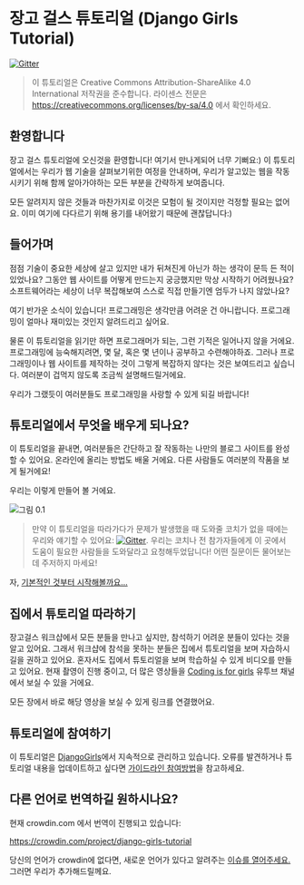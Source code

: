 # 장고 걸스 튜토리얼 (Django Girls Tutorial)

[![Gitter](https://badges.gitter.im/DjangoGirls/tutorial.svg)](https://gitter.im/DjangoGirls/tutorial)

> 이 튜토리얼은 Creative Commons Attribution-ShareAlike 4.0 International 저작권을 준수합니다. 라이센스 전문은 https://creativecommons.org/licenses/by-sa/4.0 에서 확인하세요.

## 환영합니다

장고 걸스 튜토리얼에 오신것을 환영합니다! 여기서 만나게되어 너무 기뻐요:) 이 튜토리얼에서는 우리가 웹 기술을 살펴보기위한 여정을 안내하며, 우리가 알고있는 웹을 작동시키기 위해 함께 알아가야하는 모든 부분을 간략하게 보여줍니다.

모든 알려지지 않은 것들과 마찬가지로 이것은 모험이 될 것이지만 걱정할 필요는 없어요. 이미 여기에 다다르기 위해 용기를 내어왔기 때문에 괜찮답니다:)

## 들어가며

점점 기술이 중요한 세상에 살고 있지만 내가 뒤쳐진게 아닌가 하는 생각이 문득 든 적이 있었나요? 그동안 웹 사이트를 어떻게 만드는지 궁긍했지만 막상 시작하기 어려웠나요? 소프트웨어라는 세상이 너무 복잡해보여 스스로 직접 만들기엔 엄두가 나지 않았나요?

여기 반가운 소식이 있습니다! 프로그래밍은 생각만큼 어려운 건 아니랍니다. 프로그래밍이 얼마나 재미있는 것인지 알려드리고 싶어요.

물론 이 튜토리얼을 읽기만 하면 프로그래머가 되는, 그런 기적은 일어나지 않을 거에요. 프로그래밍에 능숙해지려면, 몇 달, 혹은 몇 년이나 공부하고 수련해야하죠. 그러나 프로그래밍이나 웹 사이트를 제작하는 것이 그렇게 복잡하지 않다는 것은 보여드리고 싶습니다. 여러분이 겁먹지 않도록 조금씩 설명해드릴거에요.

우리가 그랬듯이 여러분들도 프로그래밍을 사랑할 수 있게 되길 바랍니다!

## 튜토리얼에서 무엇을 배우게 되나요?

이 튜토리얼을 끝내면, 여러분들은 간단하고 잘 작동하는 나만의 블로그 사이트를 완성할 수 있어요. 온라인에 올리는 방법도 배울 거에요. 다른 사람들도 여러분의 작품을 보게 될거에요!

우리는 이렇게 만들어 볼 거에요.

![그림 0.1](images/application.png)

> 만약 이 튜토리얼을 따라가다가 문제가 발생했을 때 도와줄 코치가 없을 때에는 우리와 얘기할 수 있어요: [![Gitter](https://badges.gitter.im/DjangoGirls/tutorial.svg)](https://gitter.im/DjangoGirls/tutorial). 우리는 코치나 전 참가자들에게 이 곳에서 도움이 필요한 사람들을 도와달라고 요청해두었답니다! 어떤 질문이든 물어보는데 주저하지 마세요!

자, [기본적인 것부터 시작해볼까요...](./how_the_internet_works/README.md)

## 집에서 튜토리얼 따라하기

장고걸스 워크샵에서 모든 분들을 만나고 싶지만, 참석하기 어려운 분들이 있다는 것을 알고 있어요. 그래서 워크샵에 참석을 못하는 분들은 집에서 튜토리얼을 보며 자습하시길을 권하고 있어요. 혼자서도 집에서 튜토리얼을 보며 학습하실 수 있게 비디오를 만들고 있어요. 현재 촬영이 진행 중이고, 더 많은 영상들을 [Coding is for girls](https://www.youtube.com/channel/UC0hNd2uW8jTR5K3KBzRuG2A/feed) 유투브 채널에서 보실 수 있을 거에요.

모든 장에서 바로 해당 영상을 보실 수 있게 링크를 연결했어요.

## 튜토리얼에 참여하기

이 튜토리얼은 [DjangoGirls](https://djangogirls.org/)에서 지속적으로 관리하고 있습니다. 오류를 발견하거나 튜토리얼 내용을 업데이트하고 싶다면 [가이드라인 참여방법](https://github.com/DjangoGirls/tutorial/blob/master/README.md)을 참고하세요.

## 다른 언어로 번역하길 원하시나요?

현재 crowdin.com 에서 번역이 진행되고 있습니다:

https://crowdin.com/project/django-girls-tutorial

당신의 언어가 crowdin에 없다면, 새로운 언어가 있다고 알려주는 [이슈를 열어주세요.](https://github.com/DjangoGirls/tutorial/issues/new) 그러면 우리가 추가해드릴께요.